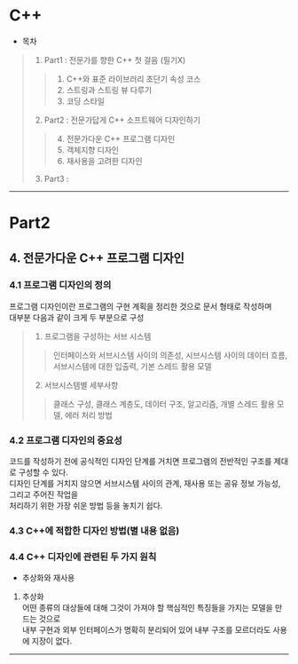 C++
===

* 목차

> 1. Part1 : 전문가를 향한 C++ 첫 걸음 (필기X)
> > 1. C++와 표준 라이브러리 초단기 속성 코스
> > 2. 스트링과 스트링 뷰 다루기
> > 3. 코딩 스타일
> 2. Part2 : 전문가답게 C++ 소프트웨어 디자인하기
> > 4. 전문가다운 C++ 프로그램 디자인
> > 5. 객체지향 디자인
> > 6. 재사용을 고려한 디자인
> 3. Part3 :
> >  


***
# Part2
## 4. 전문가다운 C++ 프로그램 디자인 

### 4.1 프로그램 디자인의 정의  

프로그램 디자인이란 프로그램의 구현 계획을 정리한 것으로 문서 형태로 작성하며  
대부분 다음과 같이 크게 두 부분으로 구성

> 1. 프로그램을 구성하는 서브 시스템
> > 인터페이스와 서브시스템 사이의 의존성, 시브시스템 사이의 데이터 흐름,   
> 서브시스템에 대한 입출력, 기본 스레드 활용 모델
> 2. 서브시스템별 세부사항
> > 클래스 구성, 클래스 계층도, 데이터 구조, 알고리즘, 개별 스레드 활용 모델, 에러 처리 방법 
  
### 4.2 프로그램 디자인의 중요성  
코드를 작성하기 전에 공식적인 디자인 단계를 거치면 프로그램의 전반적인 구조를 제대로 구성할 수 있다.  
디자인 단계를 거치지 않으면 서브시스템 사이의 관계, 재사용 또는 공유 정보 가능성, 그리고 주어진 작업을  
처리하기 위한 가장 쉬운 방법 등을 놓치기 쉽다.  

### 4.3 C++에 적합한 디자인 방법(별 내용 없음)

### 4.4 C++ 디자인에 관련된 두 가지 원칙  

* 추상화와 재사용

1. 추상화  
어떤 종류의 대상들에 대해 그것이 가져야 할 핵심적인 특징들을 가지는 모델을 만드는 것으로  
내부 구현과 외부 인터페이스가 명확히 분리되어 있어 내부 구조를 모르더라도 사용에 지장이 없다.

***
